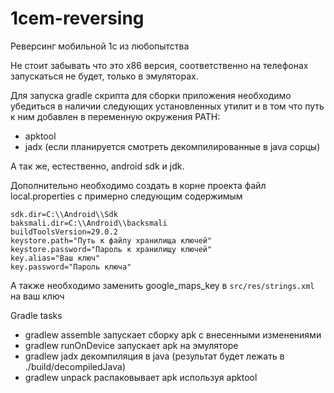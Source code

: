 # 1cem-reversing
Реверсинг мобильной 1с из любопытства

Не стоит забывать что это x86 версия, соответственно на телефонах запускаться не будет, только в эмуляторах.

Для запуска gradle скрипта для сборки приложения необходимо убедиться в наличии следующих установленных утилит и в том что путь к ним добавлен в переменную окружения PATH:
 - apktool
 - jadx (если планируется смотреть декомпилированные в java сорцы)

А так же, естественно, android sdk и jdk.

Дополнительно необходимо создать в корне проекта файл local.properties с примерно следующим содержимым
```
sdk.dir=C:\\Android\\Sdk
baksmali.dir=C:\\Android\\backsmali
buildToolsVersion=29.0.2
keystore.path="Путь к файлу хранилища ключей"
keystore.password="Пароль к хранилищу ключей"
key.alias="Ваш ключ"
key.password="Пароль ключа"
```

А также необходимо заменить google_maps_key в `src/res/strings.xml` на ваш ключ

Gradle tasks
 - gradlew assemble запускает сборку apk с внесенными изменениями
 - gradlew runOnDevice запускает apk на эмуляторе
 - gradlew jadx декомпиляция в java (результат будет лежать в ./build/decompiledJava)
 - gradlew unpack распаковывает apk используя apktool
